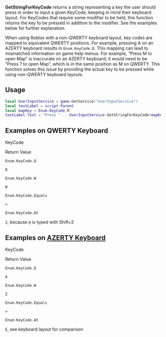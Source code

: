 **GetStringForKeyCode** returns a string representing a key the user should press in order to input a given KeyCode, keeping in mind their keyboard layout. For KeyCodes that require some modifier to be held, this function returns the key to be pressed in addition to the modifier. See the examples below for further explanation.

When using Roblox with a non-QWERTY keyboard layout, key codes are mapped to equivalent QWERTY positions. For example, pressing A on an AZERTY keyboard results in `Enum.KeyCode.Q`. This mapping can lead to mismatched information on game help menus. For example, “Press M to open Map” is inaccurate on an AZERTY keyboard; it would need to be “Press ? to open Map”, which is in the same position as M on QWERTY. This function solves this issue by providing the actual key to be pressed while using non-QWERTY keyboard layouts.

Usage
-----

```Lua
local UserInputService = game:GetService("UserInputService")
local textLabel = script.Parent
local mapKey = Enum.KeyCode.M
textLabel.Text = "Press " .. UserInputService:GetStringForKeyCode(mapKey) .. " to open the map!"
``` 

Examples on QWERTY Keyboard
---------------------------

KeyCode

Return Value

`Enum.KeyCode.Q`

`Q`

`Enum.KeyCode.W`

`W`

`Enum.KeyCode.Equals`

`=`

`Enum.KeyCode.At`

`2`, because `@` is typed with Shift+2

Examples on [AZERTY Keyboard](https://upload.wikimedia.org/wikipedia/commons/b/b9/KB_France.svg)
------------------------------------------------------------------------------------------------

KeyCode

Return Value

`Enum.KeyCode.Q`

`A`

`Enum.KeyCode.W`

`Z`

`Enum.KeyCode.Equals`

`=`

`Enum.KeyCode.At`

`É`, see keyboard layout for comparison